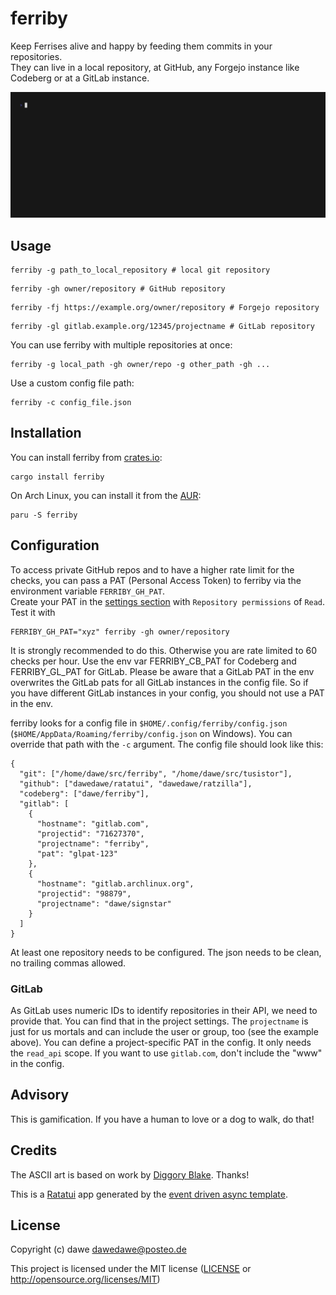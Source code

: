# ferriby

Keep Ferrises alive and happy by feeding them commits in your repositories.  
They can live in a local repository, at GitHub, any Forgejo instance like Codeberg or at a GitLab instance.

![Ferriby demo recording](./vhs/ferriby.gif)

## Usage

```shell
ferriby -g path_to_local_repository # local git repository
```

```shell
ferriby -gh owner/repository # GitHub repository
```

```shell
ferriby -fj https://example.org/owner/repository # Forgejo repository
```

```shell
ferriby -gl gitlab.example.org/12345/projectname # GitLab repository
```

You can use ferriby with multiple repositories at once:

```shell
ferriby -g local_path -gh owner/repo -g other_path -gh ...
```

Use a custom config file path:

```shell
ferriby -c config_file.json
```

## Installation

You can install ferriby from [crates.io](https://crates.io/crates/ferriby):

```shell
cargo install ferriby
```

On Arch Linux, you can install it from the [AUR](https://aur.archlinux.org/packages/ferriby):

```shell
paru -S ferriby
```

## Configuration

To access private GitHub repos and to have a higher rate limit for the checks,
you can pass a PAT (Personal Access Token) to ferriby via the environment variable `FERRIBY_GH_PAT`.  
Create your PAT in the [settings section](https://github.com/settings/personal-access-tokens) with `Repository permissions` of `Read`.
Test it with

```shell
FERRIBY_GH_PAT="xyz" ferriby -gh owner/repository
```

It is strongly recommended to do this. Otherwise you are rate limited to 60 checks per hour.
Use the env var FERRIBY_CB_PAT for Codeberg and FERRIBY_GL_PAT for GitLab.
Please be aware that a GitLab PAT in the env overwrites the GitLab pats for all GitLab instances in the config file.
So if you have different GitLab instances in your config, you should not use a PAT in the env.

ferriby looks for a config file in `$HOME/.config/ferriby/config.json` (`$HOME/AppData/Roaming/ferriby/config.json` on Windows).
You can override that path with the `-c` argument.
The config file should look like this:

```
{
  "git": ["/home/dawe/src/ferriby", "/home/dawe/src/tusistor"],
  "github": ["dawedawe/ratatui", "dawedawe/ratzilla"],
  "codeberg": ["dawe/ferriby"],
  "gitlab": [
    {
      "hostname": "gitlab.com",
      "projectid": "71627370",
      "projectname": "ferriby",
      "pat": "glpat-123"
    },
    {
      "hostname": "gitlab.archlinux.org",
      "projectid": "98879",
      "projectname": "dawe/signstar"
    }
  ]
}
```

At least one repository needs to be configured. The json needs to be clean, no trailing commas allowed.

### GitLab

As GitLab uses numeric IDs to identify repositories in their API, we need to provide that. You can find that in the project settings.
The `projectname` is just for us mortals and can include the user or group, too (see the example above).
You can define a project-specific PAT in the config. It only needs the `read_api` scope.
If you want to use `gitlab.com`, don't include the "www" in the config.

## Advisory

This is gamification. If you have a human to love or a dog to walk, do that!

## Credits

The ASCII art is based on work by [Diggory Blake](https://github.com/diggsey). Thanks!

This is a [Ratatui] app generated by the [event driven async template].

[Ratatui]: https://ratatui.rs
[event driven async template]: https://github.com/ratatui/templates/tree/main/event-driven-async

## License

Copyright (c) dawe <dawedawe@posteo.de>

This project is licensed under the MIT license ([LICENSE] or <http://opensource.org/licenses/MIT>)

[LICENSE]: ./LICENSE
